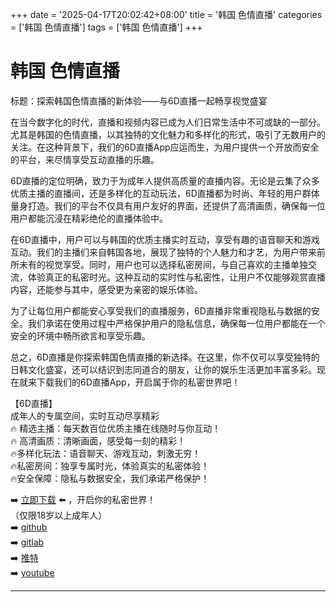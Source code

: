 +++
date = '2025-04-17T20:02:42+08:00'
title = '韩国 色情直播'
categories = ['韩国 色情直播']
tags = ['韩国 色情直播']
+++

# 韩国 色情直播

标题：探索韩国色情直播的新体验——与6D直播一起畅享视觉盛宴

在当今数字化的时代，直播和视频内容已成为人们日常生活中不可或缺的一部分。尤其是韩国的色情直播，以其独特的文化魅力和多样化的形式，吸引了无数用户的关注。在这种背景下，我们的6D直播App应运而生，为用户提供一个开放而安全的平台，来尽情享受互动直播的乐趣。

6D直播的定位明确，致力于为成年人提供高质量的直播内容。无论是云集了众多优质主播的直播间，还是多样化的互动玩法，6D直播都为时尚、年轻的用户群体量身打造。我们的平台不仅具有用户友好的界面，还提供了高清画质，确保每一位用户都能沉浸在精彩绝伦的直播体验中。

在6D直播中，用户可以与韩国的优质主播实时互动，享受有趣的语音聊天和游戏互动。我们的主播们来自韩国各地，展现了独特的个人魅力和才艺，为用户带来前所未有的视觉享受。同时，用户也可以选择私密房间，与自己喜欢的主播单独交流，体验真正的私密时光。这种互动的实时性与私密性，让用户不仅能够观赏直播内容，还能参与其中，感受更为亲密的娱乐体验。

为了让每位用户都能安心享受我们的直播服务，6D直播非常重视隐私与数据的安全。我们承诺在使用过程中严格保护用户的隐私信息，确保每一位用户都能在一个安全的环境中畅所欲言和享受乐趣。

总之，6D直播是你探索韩国色情直播的新选择。在这里，你不仅可以享受独特的日韩文化盛宴，还可以结识到志同道合的朋友，让你的娱乐生活更加丰富多彩。现在就来下载我们的6D直播App，开启属于你的私密世界吧！

【6D直播】  
成年人的专属空间，实时互动尽享精彩  
🔥 精选主播：每天数百位优质主播在线随时与你互动！  
🔥 高清画质：清晰画面，感受每一刻的精彩！  
🔥多样化玩法：语音聊天、游戏互动，刺激无穷！  
🔥私密房间：独享专属时光，体验真实的私密体验！  
🔥安全保障：隐私与数据安全，我们承诺严格保护！  

➡️ [立即下载](https://down123.s3.ap-east-1.amazonaws.com/down/down.html?channelCode=blog) ⬅️ ，开启你的私密世界！  
（仅限18岁以上成年人）  
➡️ [github](https://aldult-live.github.io/)  
➡️ [gitlab](https://seo-09598d.gitlab.io/)  
➡️ [推特](https://x.com/wegame33)  
➡️ [youtube](https://www.youtube.com/@6Dlive)  

---
